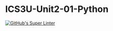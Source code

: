 # ICS3U-Unit2-01-Python

[![GitHub's Super Linter](https://github.com/Seti-Ngabo/ICS3U-Unit2-01-Python/workflows/GitHub's%20Super%20Linter/badge.svg)](https://github.com/Seti-Ngabo/ICS3U-Unit2-01-Python/actions)
